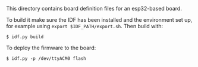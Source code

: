 This directory contains board definition files for an esp32-based board.

To build it make sure the IDF has been installed and the environment set up,
for example using `export $IDF_PATH/export.sh`.  Then build with:

    $ idf.py build

To deploy the firmware to the board:

    $ idf.py -p /dev/ttyACM0 flash
